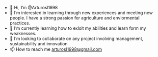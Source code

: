 - 👋 Hi, I’m @Arturosl1998
- 👀 I’m interested in learning through new experiences and meeting new people. I have a strong passion for agriculture and enviormental practices.  
- 🌱 I’m currently learning how to exloit my abilities and learn form my weaknesses. 
- 💞️ I’m looking to collaborate on any project involving management, sustainability and innovation
- 📫 How to reach me arturosl1998@gmail.com
